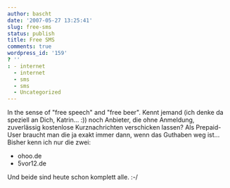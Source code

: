 ```yaml
---
author: bascht
date: '2007-05-27 13:25:41'
slug: free-sms
status: publish
title: Free SMS
comments: true
wordpress_id: '159'
? ''
: - internet
  - internet
  - sms
  - sms
  - Uncategorized
---
```


In the sense of "free speech" and "free beer". Kennt jemand (ich
denke da speziell an Dich, Katrin... :)) noch Anbieter, die ohne
Anmeldung, zuverlässig kostenlose Kurznachrichten verschicken
lassen? Als Prepaid-User braucht man die ja exakt immer dann, wenn
das Guthaben weg ist... Bisher kenn ich nur die zwei:
-   ohoo.de
-   5vor12.de

Und beide sind heute schon komplett alle. :-/


